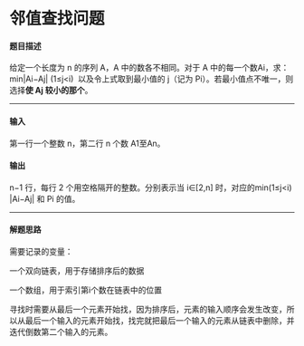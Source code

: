 # 邻值查找问题

#### 题目描述

给定一个长度为 n 的序列 A，A 中的数各不相同。对于 A 中的每一个数Ai，求：
min|Ai−Aj|    (1≤j<i) ⁡
以及令上式取到最小值的 j（记为 Pi）。若最小值点不唯一，则选择**使 Aj 较小的那个**。

------

#### 输入

 第一行一个整数 n，第二行 n 个数 A1至An。

#### 输出

n−1 行，每行 2 个用空格隔开的整数。分别表示当 i∈[2,n] 时，对应的min(1≤j<i) ⁡|Ai−Aj| 和 Pi 的值。

----



#### 解题思路

需要记录的变量：

一个双向链表，用于存储排序后的数据

一个数组，用于索引第i个数在链表中的位置



寻找时需要从最后一个元素开始找，因为排序后，元素的输入顺序会发生改变，所以从最后一个输入的元素开始找，找完就把最后一个输入的元素从链表中删除，并迭代倒数第二个输入的元素。



